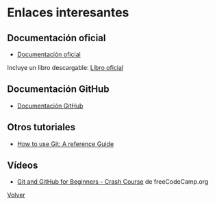 # Enlaces interesantes

## Documentación oficial
- [Documentación oficial](https://git-scm.com/doc)

Incluye un libro descargable: [Libro oficial](https://git-scm.com/book/en/v2)

## Documentación GitHub

- [Documentación GitHub](https://docs.github.com/en/get-started)

## Otros tutoriales
- [How to use Git: A reference Guide](https://www.digitalocean.com/community/cheatsheets/how-to-use-git-a-reference-guide)

## Vídeos
- [Git and GitHub for Beginners - Crash Course](https://www.youtube.com/watch?v=RGOj5yH7evk) de freeCodeCamp.org


[Volver](../README.md)